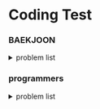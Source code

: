 # Coding Test

### BAEKJOON
<details>
<summary> problem list </summary>
<br/>

| problem number | Topic | search.. |
| --- | --- | --- |
| 10828 | 스택 | string, string::find(), vector, stoi() |
| 9093 | 단어 뒤집기 | istringstream, auto, algorithm::reverse, stack |
| 9012 | 괄호 | stack |
| 1874 | 스택수열 | stack |
| 1406 | 에디터 | list, list time complexity |
| 10845 | 큐 | deque |
| 1158 | 요세푸스 문제 | list::begin(),erase(), queue |
| 10866 | 덱 | deque |
| 17413 | 단어 뒤집기2 | string::find(),substr() |
| 10799 | 쇠막대기 | stack time complexity |
| 17298 | 오큰수 | cin.ignore(), istringstream |
| --- | --- | --- |
| 2609 | 최대공약수와 최소공배수 | Uclid algorithm, algorithm:swap() |
| 1934 | 최소공배수 |  |
| 1978 | 소수 찾기 | 에라토스테네스의 체, cmath:sqrt(), std::find |
| 1929 | 소수 구하기 | |
| --- | --- | --- |
| 11720 | 숫자의 합 | |
| 11659 | 구간 합 구하기 4 | 합배열만들기 |
| 11660 | 구간 합 구하기 5 | 2차원 vector |
| 10986 | 나머지 합 구하기 | book.., int형 범위 |
| 2018 | 수들의 합 5 | book.. |
| 1940 | 주몽 | |
| 1253 | 좋다 | |
| 12891 | DNA 비밀번호 | vector comparison |
| 11003 | 최솟값 찾기 | std pair, book.. |
| 11724 | 연결요소의 개수 | DFS |
| 2023 | 신기한 소수 | backtracking |
| 13023 | ABCDE | DFS |
| 1260 | DFS와 BFS | fill, queue |
| 2178 | 미로 탐색 | BFS-level, pair |

</details>

### programmers
<details>
<summary> problem list </summary>

| problem | level | time | search.. |
| --- | --- | --- | --- |
| 신고 결과 받기 | lv1 | about 2h | stringstream, unordered_set, unordered_map |
| 바탕화면 정리 | lv1 | in 1h | |
| 공원 산책 | lv1 | about 1h 30m | find, substr |
| 개인정보 수집 유효기간 | lv1 | about 45m | istringstream(string split) |
| 성격유형 검사하기 | lv1 | about 30m | map.find() |

</details>